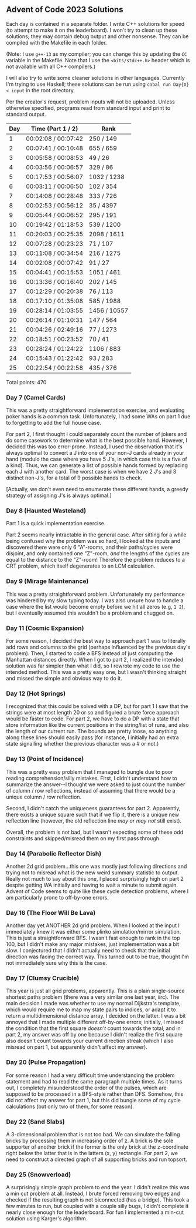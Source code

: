## Advent of Code 2023 Solutions

Each day is contained in a separate folder.
I write C++ solutions for speed (to attempt to make it on the leaderboard). I won't try to clean up these solutions; they may contain debug output and other nonsense. They can be compiled with the Makefile in each folder.

(Note: I use `g++-13` as my compiler; you can change this by updating the `CC` variable in the Makefile.
 Note that I use the `<bits/stdc++.h>` header which is not available with all C++ compilers.)

I will also try to write some cleaner solutions in other languages.
Currently I'm trying to use Haskell; these solutions can be run using `cabal run Day{X} < input` in the root directory.

Per the creator's request, problem inputs will not be uploaded.
Unless otherwise specified, programs read from standard input and print to standard output.

| Day  | Time (Part 1 / 2)    | Rank          |
|------|----------------------|---------------|
|  1   | 00:02:08 / 00:07:42  |  250 /   149  | 
|  2   | 00:07:41 / 00:10:48  |  655 /   659  |
|  3   | 00:05:58 / 00:08:53  |   49 /    26  |
|  4   | 00:03:56 / 00:06:57  |  329 /    86  |
|  5   | 00:17:53 / 00:56:07  | 1032 /  1238  |
|  6   | 00:03:11 / 00:06:50  |  102 /   354  |
|  7   | 00:14:08 / 00:28:48  |  333 /   726  |
|  8   | 00:02:53 / 00:56:12  |   35 /  4397  |
|  9   | 00:05:44 / 00:06:52  |  295 /   191  |
| 10   | 00:19:42 / 01:18:53  |  539 /  1200  |
| 11   | 00:20:03 / 00:25:35  | 2098 /  1611  |
| 12   | 00:07:28 / 00:23:23  |   71 /   107  |
| 13   | 00:11:08 / 00:34:54  |  216 /  1275  |
| 14   | 00:02:08 / 00:07:42  |   91 /    27  |
| 15   | 00:04:41 / 00:15:53  | 1051 /   461  |
| 16   | 00:13:36 / 00:16:40  |  202 /   145  |
| 17   | 00:12:29 / 00:20:38  |   76 /   113  |
| 18   | 00:17:10 / 01:35:08  |  585 /  1988  |
| 19   | 00:28:14 / 01:03:55  | 1456 / 10557  |
| 20   | 00:26:14 / 01:10:31  |  147 /   564  |
| 21   | 00:04:26 / 02:49:16  |   77 /  1273  |
| 22   | 00:18:51 / 00:23:52  |   70 /    41  |
| 23   | 00:28:24 / 01:24:22  | 1106 /   883  |
| 24   | 00:15:43 / 01:22:42  |   93 /   283  |
| 25   | 00:22:54 / 00:22:58  |  435 /   376  |

Total points: 470

### Day 7 (Camel Cards)

This was a pretty straightforward implementation exercise, and evaluating poker hands is a common task.
Unfortunately, I had some WAs on part 1 due to forgetting to add the full house case.

For part 2, I first thought I could separately count the number of jokers and do some casework to determine what is the best possible hand.
However, I decided this was too error-prone. Instead, I used the observation that it's always optimal to convert a J into one of your non-J cards already in your hand (modulo the case where you have 5 J's, in which case this is a five of a kind). Thus, we can generate a list of possible hands formed by replacing each J with another card.
The worst case is when we have 2 J's and 3 distinct non-J's, for a total of 9 possible hands to check.

[Actually, we don't even need to enumerate these different hands, a greedy strategy of assigning J's is always optimal.]

### Day 8 (Haunted Wasteland)

Part 1 is a quick implementation exercise.

Part 2 seems nearly intractable in the general case. After sitting for a while being confused why the problem was so hard, I looked at the inputs and discovered there were only 6 "A"-rooms, and their paths/cycles were disjoint, and only contained one "Z"-room, *and* the lengths of the cycles are equal to the distance to the "Z"-room!
Therefore the problem reduces to a CRT problem, which itself degenerates to an LCM calculation.

### Day 9 (Mirage Maintenance)

This was a pretty straightforward problem. Unfortunately my performance was hindered by my slow typing today.
I was also unsure how to handle a case where the list would become empty before we hit all zeros (e.g, `1 2`), but I eventually assumed this wouldn't be a problem and chugged on.

### Day 11 (Cosmic Expansion)

For some reason, I decided the best way to approach part 1 was to literally add rows and columns to the grid (perhaps influenced by the previous day's problem).
Then, I started to code a BFS instead of just computing the Manhattan distances directly.
When I got to part 2, I realized the intended solution was far simpler than what I did, so I rewrote my code to use the intended method.
This was a pretty easy one, but I wasn't thinking straight and missed the simple and obvious way to do it.

### Day 12 (Hot Springs)

I recognized that this could be solved with a DP, but for part 1 I saw that the strings were at most length 20 or so and figured a brute force approach would be faster to code.
For part 2, we have to do a DP with a state that store information like the current positions in the string/list of runs, and also the length of our current run.
The bounds are pretty loose, so anything along these lines should easily pass (for instance, I initially had an extra state signalling whether the previous character was a # or not.)

### Day 13 (Point of Incidence)

This was a pretty easy problem that I managed to bungle due to poor reading comprehension/silly mistakes.
First, I didn't understand how to summarize the answer--I thought we were asked to just count the number of column / row reflections, instead of assuming that there would be a unique column / row reflection.

Second, I didn't catch the uniqueness guarantees for part 2. Apparently, there exists a unique square such that if we flip it, there is a unique new reflection line (however, the old reflection line *may or may not* still exist).

Overall, the problem is not bad, but I wasn't expecting some of these odd constraints and skipped/misread them on my first pass through.

### Day 14 (Parabolic Reflector Dish)

Another 2d grid problem...this one was mostly just following directions and trying not to misread what is the new weird summary statistic to output.
Really not much to say about this one, I placed surprisingly high on part 2 despite getting WA initially and having to wait a minute to submit again.
Advent of Code seems to quite like these cycle detection problems, where I am particularly prone to off-by-one errors.

### Day 16 (The Floor Will Be Lava)

Another day yet ANOTHER 2d grid problem. When I looked at the input I immediately knew it was either some plinko simulation/mirror simulation.
This is just a straightforward BFS.
I wasn't fast enough to rank in the top 100, but I didn't make any major mistakes, just implementation was a bit slow.
I conjectured that I didn't actually need to check that the initial direction was facing the correct way. This turned out to be true, thought I'm not immediately sure why this is the case.

### Day 17 (Clumsy Crucible)

This year is just all grid problems, apparently.
This is a plain single-source shortest paths problem (there was a very similar one last year, iirc).
The main decision I made was whether to use my normal Dijkstra's template, which would require me to map my state pairs to indices, or adapt it to return a multidimensional distance array. I decided on the latter.
I was a bit annoyed that I made multiple different off-by-one errors; initially, I missed the condition that the first square *doesn't* count towards the total, and in part 2, my answer was off by one because I didn't realize the first square also doesn't count towards your current direction streak (which I also misread on part 1, but apparently didn't affect my answer).

### Day 20 (Pulse Propagation)

For some reason I had a very difficult time understanding the problem statement and had to read the same paragraph multiple times.
As it turns out, I completely misunderstood the order of the pulses, which are supposed to be processed in a BFS-style rather than DFS.
Somehow, this did not affect my answer for part 1, but this did bungle some of my cycle calculations (but only two of them, for some reason).

### Day 22 (Sand Slabs)
A 3-dimensional problem that is not too bad.
We can simulate the falling bricks by processing them in increasing order of z.
A brick is the sole supporter of another brick if the former is the only brick at the z-coordinate right below the latter that is in the latters (x, y) rectangle.
For part 2, we need to construct a directed graph of all supporting bricks and run topsort.

### Day 25 (Snowverload)

A surprisingly simple graph problem to end the year.
I didn't realize this was a min cut problem at all.
Instead, I brute forced removing two edges and checked if the resulting graph is not biconnected (has a bridge).
This took a few minutes to run, but coupled with a couple silly bugs, I didn't complete it nearly close enough for the leaderboard.
For fun I implemented a min-cut solution using Karger's algorithm.
